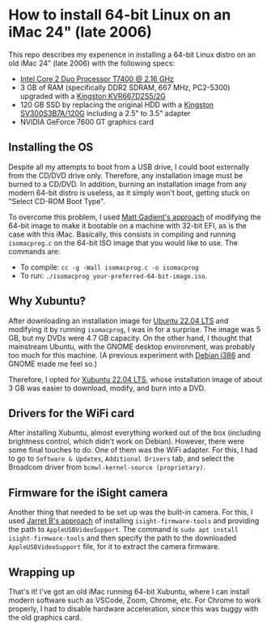 # How to install 64-bit Linux on an iMac 24" (late 2006)

This repo describes my experience in installing a 64-bit Linux distro on an old iMac 24" (late 2006) with the following specs:
* [Intel Core 2 Duo Processor T7400 @ 2.16 GHz](https://www.intel.com/content/www/us/en/products/sku/27256/intel-core2-duo-processor-t7400-4m-cache-2-16-ghz-667-mhz-fsb/specifications.html)
* 3 GB of RAM (specifically DDR2 SDRAM, 667 MHz, PC2-5300) upgraded with a [Kingston KVR667D2S5/2G](https://www.kingston.com/en/memory/search/discontinuedmodels?partid=KVR667D2S5%2F2G)
* 120 GB SSD by replacing the original HDD with a [Kingston SV300S3B7A/120G](https://www.kingston.com/en/memory/search/discontinuedmodels?partid=SV300S3B7A%2F120G) including a 2.5" to 3.5" adapter
* NVIDIA GeForce 7600 GT graphics card

## Installing the OS

Despite all my attempts to boot from a USB drive, I could boot externally from the CD/DVD drive only. Therefore, any installation image must be burned to a CD/DVD. In addition, burning an installation image from any modern 64-bit distro is useless, as it simply won't boot, getting stuck on "Select CD-ROM Boot Type".

To overcome this problem, I used [Matt Gadient's approach](https://mattgadient.com/linux-dvd-images-and-how-to-for-32-bit-efi-macs-late-2006-models/) of modifying the 64-bit image to make it bootable on a machine with 32-bit EFI, as is the case with this iMac. Basically, this consists in compiling and running `isomacprog.c` on the 64-bit ISO image that you would like to use. The commands are:
* To compile: `cc -g -Wall isomacprog.c -o isomacprog`
* To run: `./isomacprog your-preferred-64-bit-image.iso`.

## Why Xubuntu?

After downloading an installation image for [Ubuntu 22.04 LTS](https://ubuntu.com/download/desktop) and modifying it by running `isomacprog`, I was in for a surprise. The image was 5 GB, but my DVDs were 4.7 GB capacity. On the other hand, I thought that mainstream Ubuntu, with the GNOME desktop environment, was probably too much for this machine. (A previous experiment with [Debian i386](https://www.debian.org/distrib/netinst) and GNOME made me feel so.)

Therefore, I opted for [Xubuntu 22.04 LTS](https://xubuntu.org/download/), whose installation image of about 3 GB was easier to download, modify, and burn into a DVD.

## Drivers for the WiFi card

After installing Xubuntu, almost everything worked out of the box (including brightness control, which didn't work on Debian). However, there were some final touches to do. One of them was the WiFi adapter. For this, I had to go to `Software & Updates`, `Additional Drivers` tab, and select the Broadcom driver from `bcmwl-kernel-source (proprietary)`.

## Firmware for the iSight camera

Another thing that needed to be set up was the built-in camera. For this, I used [Jarret B's approach](https://www.linux.org/threads/installing-linux-on-an-imac.26009/) of installing `isight-firmware-tools` and providing the path to `AppleUSBVideoSupport`. The command is `sudo apt install isight-firmware-tools` and then specify the path to the downloaded `AppleUSBVideoSupport` file, for it to extract the camera firmware.

## Wrapping up

That's it! I've got an old iMac running 64-bit Xubuntu, where I can install modern software such as VSCode, Zoom, Chrome, etc. For Chrome to work properly, I had to disable hardware acceleration, since this was buggy with the old graphics card.
